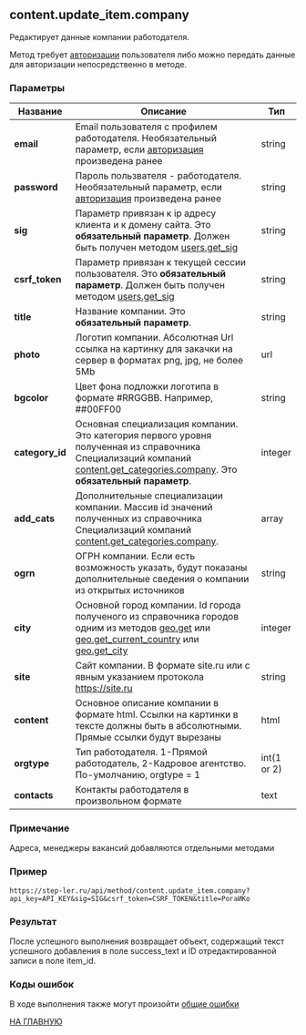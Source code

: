 ## content.update_item.company

Редактирует данные компании работодателя.

Метод требует [авторизации](/auth/login.md) пользователя либо можно передать данные для авторизации непосредственно в методе.

### Параметры

| Название | Описание | Тип |
|----|----|----|
| **email** | Email пользователя с профилем работодателя. Необязательный параметр, если [авторизация](/auth/login.md) произведена ранее  | string |
| **password** | Пароль пользвателя - работодателя. Необязательный параметр, если [авторизация](/auth/login.md) произведена ранее  | string |
| **sig** | Параметр привязан к ip адресу клиента и к домену сайта. Это **обязательный параметр**. Должен быть получен методом [users.get_sig](/users/get_sig.md) | string |
| **csrf_token** | Параметр привязан к текущей сессии пользователя. Это **обязательный параметр**. Должен быть получен методом [users.get_sig](/users/get_sig.md)| string |
| **title** | Название компании. Это **обязательный параметр**. | string | 
| **photo** | Логотип компании. Абсолютная Url ссылка на картинку для закачки на сервер в форматах png, jpg, не более 5Mb  | url | 
| **bgcolor** | Цвет фона подложки логотипа в формате #RRGGBB. Например, ##00FF00  | string | 
| **category_id** | Основная специализация компании. Это категория первого уровня полученная из справочника Специализаций компаний [content.get_categories.company](/company/get_categories.md). Это **обязательный параметр**.  | integer | 
| **add_cats** | Дополнительные специализации компании. Массив id значений полученных из справочника Специализаций компаний [content.get_categories.company](/company/get_categories.md).  | array | 
| **ogrn** | ОГРН компании. Если есть возможность указать, будут показаны дополнительные сведения о компании из открытых источников | string | 
| **city** | Основной город компании. Id города полученого из справочника городов одним из методов [geo.get](/geo/get.md) или [geo.get_current_country](/geo/get_current_country.md) или [geo.get_city](/geo/get_city.md) | integer | 
| **site** | Сайт компании. В формате site.ru или с явным указанием протокола https://site.ru | string | 
| **content** | Основное описание компании в формате html. Ссылки на картинки в тексте должны быть в абсолютными. Прямые ссылки будут вырезаны | html | 
| **orgtype** | Тип работодателя. 1-Прямой работодатель, 2-Кадровое агентство. По-умолчанию, orgtype = 1 | int(1 or 2) | 
| **contacts** | Контакты работодателя в произвольном формате | text | 


### Примечание

Адреса, менеджеры вакансий добавляются отдельными методами

### Пример

```
https://step-ler.ru/api/method/content.update_item.company?api_key=API_KEY&sig=SIG&csrf_token=CSRF_TOKEN&title=РогаИКо
```

### Результат

После успешного выполнения возвращает объект, содержащий текст успешного добавления в поле success_text и ID отредактированной записи в поле item_id.

### Коды ошибок

В ходе выполнения также могут произойти [общие ошибки](/docs/errors.md)

[НА ГЛАВНУЮ](/README.md)